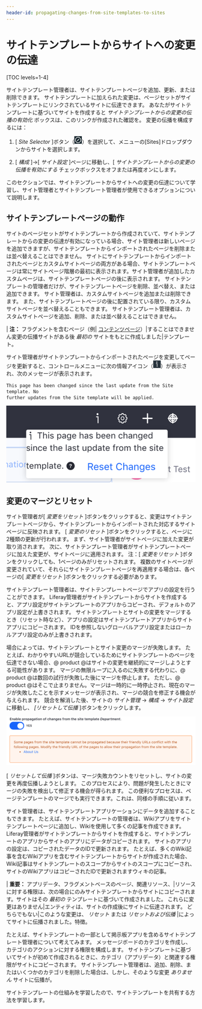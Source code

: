 ```yaml
---
header-id: propagating-changes-from-site-templates-to-sites
---
```


# サイトテンプレートからサイトへの変更の伝達

[TOC levels=1-4]

サイトテンプレート管理者は、サイトテンプレートページを追加、更新、または削除できます。 サイトテンプレートに加えられた変更は、ページセットがサイトテンプレートにリンクされているサイトに伝達できます。 あなたがサイトテンプレートに基づいてサイトを作成すると *サイトテンプレートからの変更の伝播の有効化* ボックスは、このリンクが作成された確認を。 変更の伝播を構成するには：

1.  [ *Site Selector* ]ボタン（![Compass](../../../../images/icon-compass.png)）を選択して、メニューの[Sites]ドロップダウンからサイトを選択します。

2.  [ *構成* ]→[ *サイト設定* ]ページに移動し、[ *サイトテンプレートからの変更の伝播を有効にする* チェックボックスをオフまたは再度オンにします。

このセクションでは、サイトテンプレートからサイトへの変更の伝達について学習し、サイト管理者とサイトテンプレート管理者が使用できるオプションについて説明します。

## サイトテンプレートページの動作

サイトのページセットがサイトテンプレートから作成されていて、サイトテンプレートからの変更の伝達が有効になっている場合、サイト管理者は新しいページを追加できますが、サイトテンプレートからインポートされたページを削除または並べ替えることはできません。 サイトにサイトテンプレートからインポートされたページとカスタムサイトページの両方がある場合、サイトテンプレートページは常にサイトページ階層の最初に表示されます。サイト管理者が追加したカスタムページは、サイトテンプレートページの後に表示されます。 サイトテンプレートの管理者だけが、サイトテンプレートページを削除、並べ替え、または追加できます。 サイト管理者は、カスタムサイトページを追加または削除できます。 また、サイトテンプレートページの後に配置されている限り、カスタムサイトページを並べ替えることもできます。 サイトテンプレート管理者は、カスタムサイトページを追加、削除、または並べ替えることはできません。

| **注：** フラグメントを含むページ（例| [コンテンツページ](/docs/7-1/user/-/knowledge_base/u/using-page-fragments)）|することはできません変更の伝播サイトがある後 *最初の* サイトをもとに作成しました|テンプレート。

サイト管理者がサイトテンプレートからインポートされたページを変更してページを更新すると、コントロールメニューに次の情報アイコン（![Information](../../../../images/icon-control-menu-information.png)）が表示され、次のメッセージが表示されます。

    This page has been changed since the last update from the Site template. No
    further updates from the Site template will be applied.

![図1：情報アイコンをクリックして、サイトテンプレートに関する重要な情報を表示できます。](../../../../images/site-template-update-message.png)

## 変更のマージとリセット

サイト管理者が[ *変更をリセット* ]ボタンをクリックすると、変更はサイトテンプレートページから、サイトテンプレートからインポートされた対応するサイトページに反映されます。 [ *変更のリセット* ]ボタンをクリックすると、ページに2種類の更新が行われます。 まず、サイト管理者がサイトページに加えた変更が取り消されます。 次に、サイトテンプレート管理者がサイトテンプレートページに加えた変更が、サイトページに適用されます。 注：[ *変更をリセット* ]ボタンをクリックしても、1ページのみがリセットされます。 複数のサイトページが変更されていて、それらにサイトテンプレートページを再適用する場合は、各ページの[ *変更をリセット* ]ボタンをクリックする必要があります。

サイトテンプレート管理者は、サイトテンプレートページでアプリの設定を行うことができます。 Liferay管理者がサイトテンプレートからサイトを作成すると、アプリ設定がサイトテンプレートのアプリからコピーされ、デフォルトのアプリ設定が上書きされます。 サイトテンプレートとサイトの変更をマージするとき（リセット時など）、アプリの設定はサイトテンプレートアプリからサイトアプリにコピーされます。 IDを参照しないグローバルアプリ設定またはローカルアプリ設定のみが上書きされます。

場合によっては、サイトテンプレートとサイト変更のマージが失敗します。 たとえば、わかりやすいURLが競合しているためにサイトテンプレートのページを伝達できない場合、@ product @はサイトの変更を継続的にマージしようとする可能性があります。 マージの無限ループに入るのに失敗する代わりに、@ product @は数回の試行が失敗した後にマージを停止します。 ただし、@ product @はそこで止まりません。マージは一時的に一時停止され、現在のマージが失敗したことを示すメッセージが表示され、マージの競合を修正する機会が与えられます。 競合を解消した後、サイトの *サイト管理* → *構成* → *サイト設定* に移動し、 *[リセットして伝播* ]ボタンをクリックします。

![図2：この種類の警告は、サイトテンプレートページとのURLの競合が発生した場合に表示されます。](../../../../images/friendly-url-propagation-failure.png)

[ *リセットして伝播* ]ボタンは、マージ失敗カウントをリセットし、サイトの変更を再度伝播しようとします。 このプロセスにより、問題が発生したときにマージの失敗を検出して修正する機会が得られます。 この便利なプロセスは、ページテンプレートのマージでも実行できます。これは、同様の手順に従います。

サイト管理者は、サイトテンプレートアプリケーションにデータを追加することもできます。 たとえば、サイトテンプレートの管理者は、Wikiアプリをサイトテンプレートページに追加し、Wikiを使用して多くの記事を作成できます。 Liferay管理者がサイトテンプレートからサイトを作成すると、サイトテンプレートのアプリからサイトのアプリにデータがコピーされます。 サイトのアプリの設定は、コピーされたデータのIDで更新されます。 たとえば、多くのWiki記事を含むWikiアプリを含むサイトテンプレートからサイトが作成された場合、Wiki記事はサイトテンプレートのスコープからサイトのスコープにコピーされ、サイトのWikiアプリはコピーされたIDで更新されますウィキの記事。

| **重要：** アプリデータ、フラグメントベースのページ、関連リソース、|リソースに対する権限は、次の場合にのみサイトテンプレートからサイトにコピーされます。サイトはその *最初の* テンプレートに基づいて作成されました。 これらに変更はありません|エンティティは、サイトの作成後にサイトに伝達されます。 どちらでもない|このような変更は、 *リセット* または *リセットおよび伝播* |によってサイトに伝播されました。特徴。

たとえば、サイトテンプレートの一部として掲示板アプリを含めるサイトテンプレート管理者について考えてみます。 メッセージボードのカテゴリを作成し、カテゴリのアクションに対する権限を構成します。 サイトテンプレートに基づいてサイトが初めて作成されるときに、カテゴリ（アプリデータ）と関連する権限がサイトにコピーされます。 サイトテンプレート管理者は、追加、削除、またはいくつかのカテゴリを削除した場合は、しかし、そのような変更 *ありません* サイトに伝播が。

サイトテンプレートの仕組みを学習したので、サイトテンプレートを共有する方法を学習します。
